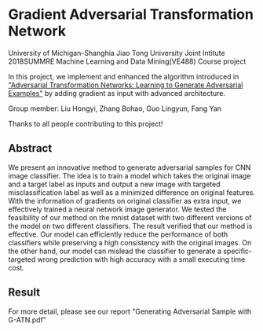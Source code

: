 # Gradient Adversarial Transformation Network
University of Michigan-Shanghia Jiao Tong University Joint Intitute 2018SUMMRE Machine Learning and Data Mining(VE488) Course project

In this project, we implement and enhanced the algorithm introduced in ["Adversarial Transformation Networks: Learning to Generate Adversarial Examples"](https://arxiv.org/abs/1703.09387) by adding gradient as input with advanced architecture.

Group member: Liu Hongyi, Zhang Bohao, Guo Lingyun, Fang Yan

Thanks to all people contributing to this project!
## Abstract
We present an innovative method to generate adversarial samples for CNN image classifier. The idea is to train a model which takes the original image and a target label as inputs and output a new image with targeted misclassification label as well as a minimized difference on original features. With the information of gradients on original classifier as extra input, we effectively trained a neural network image generator. We tested the feasibility of our method on the mnist dataset with two different versions of the model on two different classifiers. The result verified that our method is effective. Our model can efficiently reduce the performance of both classifiers while preserving a high consistency with the original images. On the other hand, our model can mislead the classifier to generate a specific-targeted wrong prediction with high accuracy with a small executing time cost.
## Result



For more detail, please see our report "Generating Adversarial Sample with G-ATN.pdf"

